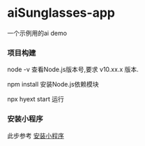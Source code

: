 # aiSunglasses-app

一个示例用的ai demo

### 项目构建

node -v 查看Node.js版本号,要求 v10.xx.x 版本.

npm install 安装Node.js依赖模块

npx hyext start 运行

### 安装小程序

此步参考 [安装小程序](http://test.hd.huya.com/miniapp-docs/#/quickstart/createExt)